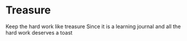 # Treasure
Keep the hard work like treasure
Since it is a learning journal and all the hard work deserves a toast
